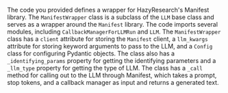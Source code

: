 The code you provided defines a wrapper for HazyResearch's Manifest library. The `ManifestWrapper` class is a subclass of the `LLM` base class and serves as a wrapper around the `Manifest` library. The code imports several modules, including `CallbackManagerForLLMRun` and `LLM`. The `ManifestWrapper` class has a `client` attribute for storing the `Manifest` client, a `llm_kwargs` attribute for storing keyword arguments to pass to the LLM, and a `Config` class for configuring Pydantic objects. The class also has a `_identifying_params` property for getting the identifying parameters and a `_llm_type` property for getting the type of LLM. The class has a `_call` method for calling out to the LLM through Manifest, which takes a prompt, stop tokens, and a callback manager as input and returns a generated text.

